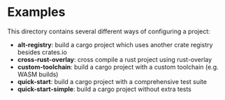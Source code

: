 # Examples

This directory contains several different ways of configuring a project:

* **alt-registry**: build a cargo project which uses another crate registry
  besides crates.io
* **cross-rust-overlay**: cross compile a rust project using rust-overlay
* **custom-toolchain**: build a cargo project with a custom toolchain (e.g. WASM
  builds)
* **quick-start**: build a cargo project with a comprehensive test suite
* **quick-start-simple**: build a cargo project without extra tests

